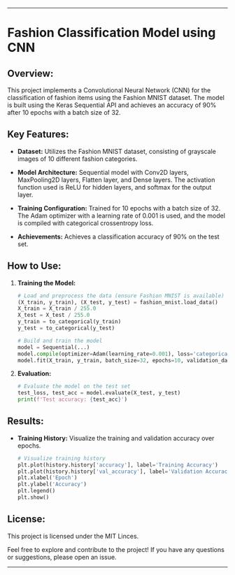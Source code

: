 
---

# Fashion Classification Model using CNN

## Overview:

This project implements a Convolutional Neural Network (CNN) for the classification of fashion items using the Fashion MNIST dataset. The model is built using the Keras Sequential API and achieves an accuracy of 90% after 10 epochs with a batch size of 32.

## Key Features:

- **Dataset:** Utilizes the Fashion MNIST dataset, consisting of grayscale images of 10 different fashion categories.
  
- **Model Architecture:** Sequential model with Conv2D layers, MaxPooling2D layers, Flatten layer, and Dense layers. The activation function used is ReLU for hidden layers, and softmax for the output layer.

- **Training Configuration:** Trained for 10 epochs with a batch size of 32. The Adam optimizer with a learning rate of 0.001 is used, and the model is compiled with categorical crossentropy loss.

- **Achievements:** Achieves a classification accuracy of 90% on the test set.

## How to Use:


1. **Training the Model:**

   ```python
   # Load and preprocess the data (ensure Fashion MNIST is available)
   (X_train, y_train), (X_test, y_test) = fashion_mnist.load_data()
   X_train = X_train / 255.0
   X_test = X_test / 255.0
   y_train = to_categorical(y_train)
   y_test = to_categorical(y_test)

   # Build and train the model
   model = Sequential(...)
   model.compile(optimizer=Adam(learning_rate=0.001), loss='categorical_crossentropy', metrics=['accuracy'])
   model.fit(X_train, y_train, batch_size=32, epochs=10, validation_data=(X_test, y_test))
   ```

2. **Evaluation:**

   ```python
   # Evaluate the model on the test set
   test_loss, test_acc = model.evaluate(X_test, y_test)
   print(f'Test accuracy: {test_acc}')
   ```

## Results:

- **Training History:** Visualize the training and validation accuracy over epochs.

   ```python
   # Visualize training history
   plt.plot(history.history['accuracy'], label='Training Accuracy')
   plt.plot(history.history['val_accuracy'], label='Validation Accuracy')
   plt.xlabel('Epoch')
   plt.ylabel('Accuracy')
   plt.legend()
   plt.show()
   ```

## License:

This project is licensed under the MIT Linces.

Feel free to explore and contribute to the project! If you have any questions or suggestions, please open an issue.

---

